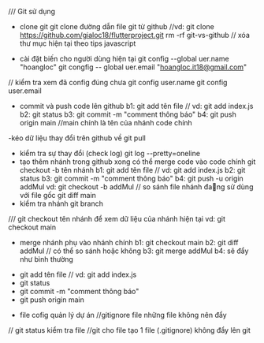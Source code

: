 /// Git sử dụng 


- clone git
git clone đường dẫn file git từ github
//vd: git clone https://github.com/gialoc18/flutterproject.git
rm -rf git-vs-github
// xóa thư mục hiện tại theo tips javascript

- cài đặt biến cho người dùng hiện tại
git config --global uer.name "hoangloc"
git congfig -- global uer.email "hoangloc.it18@gmail.com"

// kiểm tra xem đã config đúng chưa
git config user.name
git config user.email

- commit và push code lên github
b1: git add tên file
// vd: git add index.js
b2: git status
b3: git commit -m "comment thông báo"
b4: git push origin main
//main chính là tên của nhánh code chính

-kéo dữ liệu thay đổi trên github về
git pull
- kiểm tra sự thay đổi (check log)
git log --pretty=oneline
- tạo thêm nhánh trong github xong có thể merge code vào code chính
git checkout -b tên nhánh
b1: git add tên file
// vd: git add index.js
b2: git status
b3: git commit -m "comment thông báo"
b4: git push -u origin addMul
vd: git checkout -b addMul
// so sánh file nhánh đang sử dùng với file gốc
git diff main
- kiểm tra nhánh
git branch

/// git checkout tên nhánh để xem dữ liệu của nhánh hiện tại
vd: git checkout main

- merge nhánh phụ vào nhánh chính
b1: git checkout main
b2: git diff addMul // có thể so sánh hoặc không
b3: git merge addMul
b4: sẽ đẩy  như bình thường 
+ git add tên file
// vd: git add index.js
+ git status
+ git commit -m "comment thông báo"
+ git push origin main

- file cofig quản lý dự án //gitignore file những file không nên đẩy


// git status kiểm tra file
//git cho file tạo 1 file (.gitignore) không đẩy lên git
